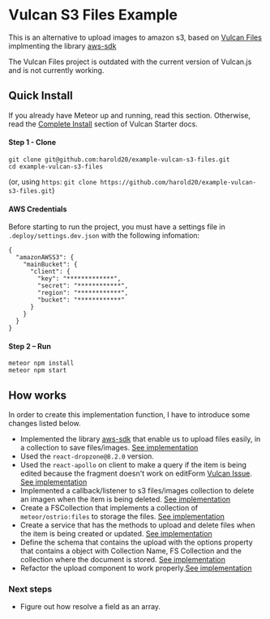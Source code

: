 # Vulcan S3 Files Example

This is an alternative to upload images to amazon s3, based on [Vulcan Files](https://github.com/OrigenStudio/vulcan-files) implmenting the library [aws-sdk](https://www.npmjs.com/package/aws-sdk)

The Vulcan Files project is outdated with the current version of Vulcan.js and is not currently working.

## Quick Install

If you already have Meteor up and running, read this section. Otherwise, read the [Complete Install](https://github.com/VulcanJS/Vulcan-Starter#complete-install) section of Vulcan Starter docs.

#### Step 1 - Clone

```
git clone git@github.com:harold20/example-vulcan-s3-files.git
cd example-vulcan-s3-files
```

(or, using `https`: `git clone https://github.com/harold20/example-vulcan-s3-files.git`)

#### AWS Credentials
Before starting to run the project, you must have a settings file in `.deploy/settings.dev.json` with the following infomation:

```
{
  "amazonAWSS3": {
    "mainBucket": {
      "client": {
        "key": "*************",
        "secret": "************",
        "region": "************",
        "bucket": "************"
      }
    }
  }
}
```

#### Step 2 – Run
```
meteor npm install
meteor npm start
```

## How works

In order to create this implementation function, I have to introduce some changes listed below.

* Implemented the library [aws-sdk](https://www.npmjs.com/package/aws-sdk) that enable us to upload files easily, in a collection to save files/images. [See implementation](https://github.com/harold20/example-vulcan-s3-files/blob/master/packages/vulcan-s3-files/lib/modules/singlePic/FSCollection.js#L25)
* Used the `react-dropzone@8.2.0` version.
* Used the `react-apollo` on client to make a query if the item is being edited because the fragment doesn't work on editForm [Vulcan Issue](https://github.com/VulcanJS/Vulcan/issues/2277). [See implementation](https://github.com/harold20/example-vulcan-s3-files/blob/master/packages/vulcan-s3-files/lib/components/Uploadcomponent/Upload.jsx#L229)
* Implemented a callback/listener to s3 files/images collection to delete an imagen when the item is being deleted. [See implementation](https://github.com/harold20/example-vulcan-s3-files/blob/master/packages/vulcan-s3-files/lib/modules/callbacks.js)
* Create a FSCollection that implements a collection of `meteor/ostrio:files` to storage the files. [See implementation](https://github.com/harold20/example-vulcan-s3-files/blob/master/packages/vulcan-s3-files/lib/modules/singlePic/FSCollection.js)
* Create a service that has the methods to upload and delete files when the item is being created or updated. [See implementation](https://github.com/harold20/example-vulcan-s3-files/blob/master/packages/vulcan-s3-files/lib/utils/s3Service.js)
* Define the schema that contains the upload with the options property that contains a object with Collection Name, FS Collection and the collection where the document is stored. [See implementation](https://github.com/harold20/example-vulcan-s3-files/blob/master/packages/vulcan-s3-files/lib/modules/singlePic/schema.js#L53)
* Refactor the upload component to work properly.[See implementation](https://github.com/harold20/example-vulcan-s3-files/blob/master/packages/vulcan-s3-files/lib/components/Uploadcomponent/Upload.jsx)

### Next steps
* Figure out how resolve a field as an array.
